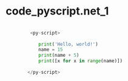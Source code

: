 # code_pyscript.net_1

```py
  
         <py-script>
    
            print('Hello, world!')
            name = 15
            print(name + 5)
            print([x for x in range(name)])
    
        </py-script>
  
```
